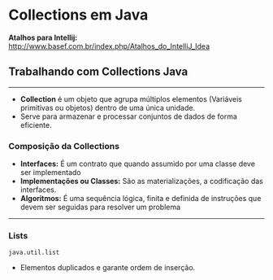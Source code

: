 # Collections em Java

**Atalhos para Intellij:**
http://www.basef.com.br/index.php/Atalhos_do_IntelliJ_Idea

## Trabalhando com Collections Java

---

* **Collection** é um objeto que agrupa múltiplos elementos (Variáveis primitivas ou
objetos) dentro de uma única unidade.
* Serve para armazenar e processar conjuntos de dados de forma eficiente.

### Composição da Collections
* **Interfaces:** É um contrato que quando assumido por uma classe deve ser implementado
* **Implementações ou Classes:** São as materializações, a codificação das interfaces.
* **Algoritmos:** É uma sequência lógica, finita e definida de instruções que devem ser seguidas para resolver um problema

---

### Lists

`java.util.list`

* Elementos duplicados e garante ordem de inserção.
